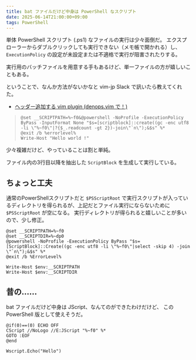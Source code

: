 ```yaml
---
title: bat ファイルだけど中身は PowerShell なスクリプト
date: 2025-06-14T21:00:00+09:00
tags: PowerShell
---
```


単体 PowerShell スクリプト (.ps1) なファイルの実行は少々面倒だ。
エクスプローラーからダブルクリックしても実行できない（メモ帳で開かれる）し、
`ExecutionPolicy` の設定が未設定または不適格で実行が阻害されたりする。

実行用のバッチファイルを用意する手もあるけど、単一ファイルの方が嬉しいこともある。

ということで、なんか方法がないかなと vim-jp Slack で訊いたら教えてくれた。

- [ヘッダー追加する vim plugin (denops.vim で！)](https://zenn.dev/yukimemi/articles/2021-03-08-dps-ahdr-denops-vim)

> ```batch
> @set __SCRIPTPATH=%~f0&@powershell -NoProfile -ExecutionPolicy ByPass -InputFormat None "$s=[scriptblock]::create((gc -enc utf8 -li \"%~f0\"|?{$_.readcount -gt 2})-join\"`n\");&$s" %*
> @exit /b %errorlevel%
> Write-Host "Hello world !"
> ```

少々複雑だけど、やっていることは割と単純。

ファイル内の3行目以降を抽出した `ScriptBlock` を生成して実行している。

## ちょっと工夫

通常のPowerShellスクリプトだと `$PSScriptRoot` で実行スクリプトが入っているディレクトリを得られるが、上記だとファイル実行にならないために `$PSScriptRoot` が空になる。
実行ディレクトリが得られると嬉しいことが多いので、少し修正。

```batch
@set __SCRIPTPATH=%~f0
@set __SCRIPTDIR=%~dp0
@powershell -NoProfile -ExecutionPolicy ByPass "$s=[ScriptBlock]::Create((gc -enc utf8 -li \"%~f0\"|select -skip 4) -join \"`n\");&$s" %*
@exit /b %ErrorLevel%

Write-Host $env:__SCRIPTPATH
Write-Host $env:__SCRIPTDIR
```


## 昔の……

bat ファイルだけど中身は JScript、なんてのができたわけだけど、
この PowerShell 版として使えそうだ。

```batch
@if(0)==(0) ECHO OFF
CScript //NoLogo //E:JScript "%~f0" %*
GOTO :EOF
@end

Wscript.Echo("Hello")
```

